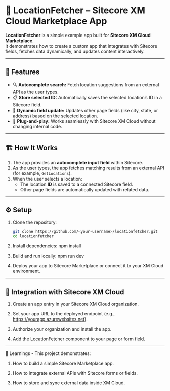 # 🧭 LocationFetcher – Sitecore XM Cloud Marketplace App

**LocationFetcher** is a simple example app built for **Sitecore XM Cloud Marketplace**.  
It demonstrates how to create a custom app that integrates with Sitecore fields, fetches data dynamically, and updates content interactively.

---

## 🚀 Features

- 🔍 **Autocomplete search:** Fetch location suggestions from an external API as the user types.  
- 📋 **Store selected ID:** Automatically saves the selected location’s ID in a Sitecore field.  
- 🔄 **Dynamic field update:** Updates other page fields (like city, state, or address) based on the selected location.  
- 🧩 **Plug-and-play:** Works seamlessly with Sitecore XM Cloud without changing internal code.

---

## 🏗️ How It Works

1. The app provides an **autocomplete input field** within Sitecore.  
2. As the user types, the app fetches matching results from an external API (for example, `GetLocations`).  
3. When the user selects a location:
   - The location **ID** is saved to a connected Sitecore field.  
   - Other page fields are automatically updated with related data.

---

## ⚙️ Setup

1. Clone the repository:
   ```bash
   git clone https://github.com/<your-username>/locationfetcher.git
   cd locationfetcher

2. Install dependencies:
   npm install

3. Build and run locally:
   npm run dev
   
5. Deploy your app to Sitecore Marketplace or connect it to your XM Cloud environment.

---

## 🧩 Integration with Sitecore XM Cloud

1. Create an app entry in your Sitecore XM Cloud organization.

2. Set your app URL to the deployed endpoint (e.g., https://yourapp.azurewebsites.net).

3. Authorize your organization and install the app.

4. Add the LocationFetcher component to your page or form field.

---

🧠 Learnings - This project demonstrates:

1. How to build a simple Sitecore Marketplace app.

2. How to integrate external APIs with Sitecore forms or fields.

3. How to store and sync external data inside XM Cloud.

